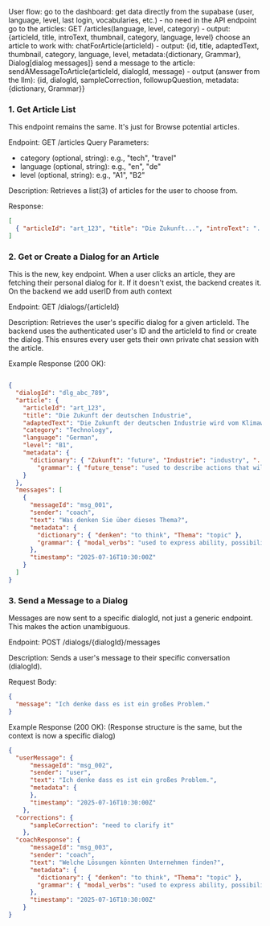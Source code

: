 User flow:
go to the dashboard: get data directly from the supabase (user, language, level, last login, vocabularies, etc.) - no need in the API endpoint
go to the articles: GET /articles(language, level, category) - output: {articleId, title, introText, thumbnail, category, language, level}
choose an article to work with: chatForArticle(articleId) - output: {id, title, adaptedText, thumbnail, category, language, level, metadata:{dictionary, Grammar}, Dialog[dialog messages]}
send a message to the article: sendAMessageToArticle(articleId, dialogId, message) - output (answer from the llm): {id, dialogId, sampleCorrection, followupQuestion, metadata:{dictionary, Grammar}}

### 1. Get Article List
This endpoint remains the same. It's just for Browse potential articles.

Endpoint: GET /articles
Query Parameters:
* category (optional, string): e.g., "tech", "travel"
* language (optional, string): e.g., "en", "de"
* level (optional, string): e.g., "A1", "B2"

Description: Retrieves a list(3) of articles for the user to choose from.

Response:

```json
[
  { "articleId": "art_123", "title": "Die Zukunft...", "introText": "...", "thumbnail": "...", "category": "Technology", "language": "German", "level": "B1" },
] 
```

### 2. Get or Create a Dialog for an Article
This is the new, key endpoint. When a user clicks an article, they are fetching their personal dialog for it. If it doesn't exist, the backend creates it. On the backend we add userID from auth context

Endpoint: GET /dialogs/{articleId}

Description: Retrieves the user's specific dialog for a given articleId. The backend uses the authenticated user's ID and the articleId to find or create the dialog. This ensures every user gets their own private chat session with the article.

Example Response (200 OK):

```JSON

{
  "dialogId": "dlg_abc_789",
  "article": {
    "articleId": "art_123",
    "title": "Die Zukunft der deutschen Industrie",
    "adaptedText": "Die Zukunft der deutschen Industrie wird vom Klimawandel geprägt...",
    "category": "Technology",
    "language": "German",
    "level": "B1",
    "metadata": {
      "dictionary": { "Zukunft": "future", "Industrie": "industry", "...": "..." },
        "grammar": { "future_tense": "used to describe actions that will happen in the future", "passive_voice": "used to emphasize the action rather than the subject" }
    }
  },
  "messages": [
    {
      "messageId": "msg_001",
      "sender": "coach",
      "text": "Was denken Sie über dieses Thema?",
      "metadata": {
        "dictionary": { "denken": "to think", "Thema": "topic" },
        "grammar": { "modal_verbs": "used to express ability, possibility, permission, or obligation" }
      },
      "timestamp": "2025-07-16T10:30:00Z"
    }
  ]
}
```

### 3. Send a Message to a Dialog
Messages are now sent to a specific dialogId, not just a generic endpoint. This makes the action unambiguous.

Endpoint: POST /dialogs/{dialogId}/messages

Description: Sends a user's message to their specific conversation (dialogId).

Request Body:

```JSON
{
  "message": "Ich denke dass es ist ein großes Problem."
}
```
Example Response (200 OK): (Response structure is the same, but the context is now a specific dialog)

```JSON
{
  "userMessage": {
      "messageId": "msg_002",
      "sender": "user",
      "text": "Ich denke dass es ist ein großes Problem.",
      "metadata": {
      },
      "timestamp": "2025-07-16T10:30:00Z"
    },
  "corrections": {
      "sampleCorrection": "need to clarify it"
    },
  "coachResponse": {
      "messageId": "msg_003",
      "sender": "coach",
      "text": "Welche Lösungen könnten Unternehmen finden?",
      "metadata": {
        "dictionary": { "denken": "to think", "Thema": "topic" },
        "grammar": { "modal_verbs": "used to express ability, possibility, permission, or obligation" }
      },
      "timestamp": "2025-07-16T10:30:00Z"
    }
}
```
